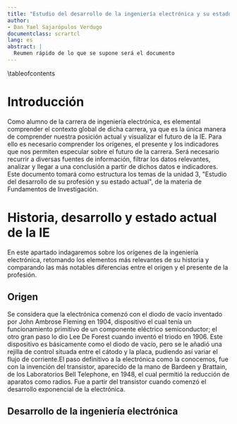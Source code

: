 ```yaml
---
title: "Estudio del desarrollo de la ingeniería electrónica y su estado actual"
author:
- Dan Yael Sajarópulos Verdugo
documentclass: scrartcl
lang: es
abstract: |
  Reumen rápido de lo que se supone será el documento  
---
```


\tableofcontents

# Introducción

Como alumno de la carrera de ingeniería electrónica, es elemental comprender el contexto global de dicha carrera, ya que es la única manera de comprender nuestra posición actual y visualizar el futuro de la IE. Para ello es necesario comprender los orígenes, el presente y los indicadores que nos permiten especular sobre el futuro de la carrera. Será necesario recurrir a diversas fuentes de información, filtrar los datos relevantes, analizar y llegar a una conclusión a partir de dichos datos e indicadores. Este documento tomará como estructura los temas de la unidad 3, "Estudio del desarrollo de su profesión y su estado actual", de la materia de Fundamentos de Investigación.

# Historia, desarrollo y estado actual de la IE

En este apartado indagaremos sobre los orígenes de la ingeniería electrónica, retomando los elementos más relevantes de su historia y comparando las más notables diferencias entre el origen y el presente de la profesión.

## Origen

Se considera que la electrónica comenzó con el diodo de vacío inventado por John Ambrose Fleming en 1904, dispositivo el cual tenía un funcionamiento primitivo de un componente eléctrico semiconductor; el otro gran paso lo dio Lee De Forest cuando inventó el triodo en 1906. Este dispositivo es básicamente como el diodo de vacío, pero se le añadió una rejilla de control situada entre el cátodo y la placa, pudiendo así variar el flujo de corriente.El paso definitivo a la electrónica como la conocemos, fue con la invención del transistor, aparecido de la mano de Bardeen y Brattain, de los Laboratorios Bell Telephone, en 1948, el cual permitió la reducción de aparatos como radios. Fue a partir del transistor cuando comenzó el desarrollo exponencial de la electrónica.

## Desarrollo de la ingeniería electrónica

 
